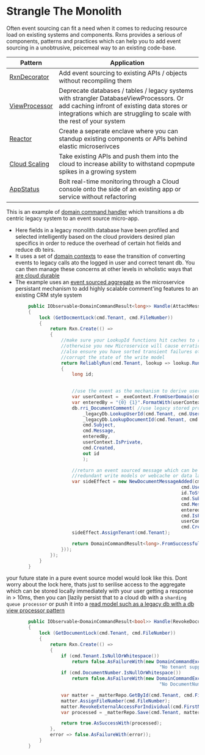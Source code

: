 # Strangle The Monolith

Often event sourcing can fit a need when it comes to reducing resource load on existing systems and components. Rxns provides a serious of components, patterns and practices which can help you to add event sourcing in a unobtrusive, peicemeal way to an existing code-base.


Pattern | Application
-|-
[RxnDecorator](rxndecorators.md) | Add event sourcing to existing APIs / objects without recompiling them
[ViewProcessor](ViewProcessors.md) | Deprecate databases / tables / legacy systems with strangler DatabaseViewProcessors. Or add caching infront of existing data stores or integrations which are struggling to scale with the rest of your system
[Reactor](reactors.md) | Create a seperate enclave where you can standup existing components or APIs behind elastic microserivces
[Cloud Scaling](cloudscaling.md) | Take existing APIs and push them into the cloud to increase ability to withstand copmpute spikes in a growing system
[AppStatus](#scaling.md) | Bolt real-time monitoring through a Cloud console onto the side of an existing app or service without refactoring


This is an example of [domain command handler](dddaggs.md) which transitions a db centric legacy system to an event source micro-app. 
-   Here fields in a legacy monolith database have been profiled and selected intelligently based on the cloud providers desired plan specifics in order to reduce the overhead of certain hot fields and reduce db teirs.
-   It uses a set of [domain contexts](dddcontexts.md) to ease the transition of converting events to legacy calls ato the logged in user and correct tenant db. You can then manage these concerns at other levels in wholistic ways that [are cloud durable](reliability.md)
-   The example uses an [event sourced aggregate](#) as the microservice persistant mechanism to add highly scalable comment'ing features to an existing CRM style system

```c#
        public IObservable<DomainCommandResult<long>> Handle(AttachMessageToDocumentCmd cmd)
        {
            lock (GetDocmentLock(cmd.Tenant, cmd.FileNumber))
            {
                return Rxn.Create(() =>
                {
                    //make sure your LookupId functions hit caches to reduce db chatter
                    //otherwise you new Microservice will cause erratic spikes
                    //also ensure you have sorted transient failures otherwise you can 
                    //corrupt the state of the write model                        
                    return ReliablyRun(cmd.Tenant, lookup => lookup.Run(db =>
                    {
                        long id;

                        
                        //use the event as the mechanism to derive user/tenant context for database operations
                        var userContext = _exeContext.FromUserDomain(cmd).User.Value;
                        var enteredBy = "{0} {1}".FormatWith(userContext.Name.FirstName, userContext.Name.LastName).Trim();
                        db.rri_DocumentComment( //use legacy stored proc to persist data into read model
                            _legacyDb.LookupUserId(cmd.Tenant, cmd.UserName), 
                            _legacyDb.LookupDocumentId(cmd.Tenant, cmd.DocumentNumber), 
                            cmd.Subject, 
                            cmd.Message, 
                            enteredBy, 
                            userContext.IsPrivate, 
                            cmd.Created, 
                            out id
                            );

                        //return an event sourced message which can be used to update 
                        //redundant write models or webcache or data lakes etc
                        var sideEffect = new NewDocumentMessageAdded(cmd.FileNumber, 
                                                                cmd.UserName, 
                                                                id.ToString(), 
                                                                cmd.Subject, 
                                                                cmd.Message, 
                                                                enteredBy, 
                                                                cmd.IsPrivate, 
                                                                userContext.IsPrivate, 
                                                                cmd.Created);
                        sideEffect.AssignTenant(cmd.Tenant);

                        return DomainCommandResult<long>.FromSuccessfulResult(id, sideEffect);
                    }));
                });
            }
        }
```

your future state in a pure event source model would look like this. Dont worry about the lock here, thats just to serilise access to the aggregate which can be stored locally immediately with your user getting a response in > 10ms, then you can [lazily persist that to a cloud db with a `sharding queue processor` or push it into a [read model such as a legacy db with a db view processor pattern](ViewProcessors.md)

```c#
        public IObservable<DomainCommandResult<bool>> Handle(RevokeDocumentAccessForIndividualCmd cmd)
        {
            lock (GetDocumentLock(cmd.Tenant, cmd.FileNumber))
            {
                return Rxn.Create(() =>
                {
                    if (cmd.Tenant.IsNullOrWhitespace()) 
                        return false.AsFailureWith(new DomainCommandException(cmd, 
                                                        "No tenant supplied for command:id {0}", cmd.Id));
                    if (cmd.DocumentNumber.IsNullOrWhitespace()) 
                        return false.AsFailureWith(new DomainCommandException(cmd, 
                                                        "No DocumentNumber supplied for command:id {0}", cmd.Id));

                    var matter = _matterRepo.GetById(cmd.Tenant, cmd.FileNumber);
                    matter.AssignFileNumber(cmd.FileNumber);
                    matter.RevokeExternalAccessForIndividual(cmd.FirstName, cmd.LastName);
                    var processed = _matterRepo.Save(cmd.Tenant, matter).ToArray();

                    return true.AsSuccessWith(processed);
                },
                error => false.AsFailureWith(error));
            }
        }
```